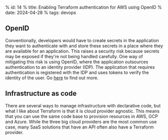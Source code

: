 % id: 14
% title: Enabling Terraform authentication for AWS using OpenID
% date: 2024-04-28
% tags: devops

## OpenID

Conventionally, developers would have to create secrets in the application they want to authenticate with and store these secrets in a place where they are available for an application. This raises a security risk because secrets may be exposed if they're not being handled carefully. One way of mitigating this risk is using OpenID, where the application outsources authentication to an identity provider (IDP). The application that requires authentication is registered with the IDP and uses tokens to verify the identity of the user. Go [here](https://openid.net/developers/how-connect-works/) to find out more.

## Infrastructure as code

There are several ways to manage infrastructure with declarative code, but what I like about Terraform is that it is cloud provider agnostic. This means that you can use the same code base to provision resources in AWS, GCP and Azure. While the three big cloud providers are the most common use case, many SaaS solutions that have an API often also have a Terraform provider.
